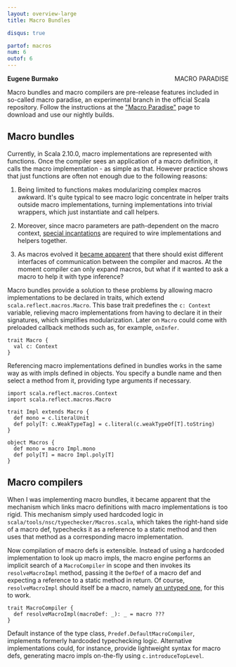```yaml
---
layout: overview-large
title: Macro Bundles

disqus: true

partof: macros
num: 6
outof: 6
---
```

<span class="label important" style="float: right;">MACRO PARADISE</span>

**Eugene Burmako**

Macro bundles and macro compilers are pre-release features included in so-called macro paradise, an experimental branch in the official Scala repository. Follow the instructions at the ["Macro Paradise"](/overviews/macros/paradise.html) page to download and use our nightly builds.

## Macro bundles

Currently, in Scala 2.10.0, macro implementations are represented with functions. Once the compiler sees an application of a macro definition,
it calls the macro implementation - as simple as that. However practice shows that just functions are often not enough due to the
following reasons:

1. Being limited to functions makes modularizing complex macros awkward. It's quite typical to see macro logic concentrate in helper
traits outside macro implementations, turning implementations into trivial wrappers, which just instantiate and call helpers.

2. Moreover, since macro parameters are path-dependent on the macro context, [special incantations](/overviews/macros/overview.html#writing_bigger_macros) are required to wire implementations and helpers together.

3. As macros evolved it [became apparent](https://twitter.com/milessabin/status/281379835773857792) that there should exist different
interfaces of communication between the compiler and macros. At the moment compiler can only expand macros, but what if it wanted to
ask a macro to help it with type inference?

Macro bundles provide a solution to these problems by allowing macro implementations to be declared in traits, which extend
`scala.reflect.macros.Macro`. This base trait predefines the `c: Context` variable, relieving macro implementations from having
to declare it in their signatures, which simplifies modularization. Later on `Macro` could come with preloaded callback methods
such as, for example, `onInfer`.

    trait Macro {
      val c: Context
    }

Referencing macro implementations defined in bundles works in the same way as with impls defined in objects. You specify a bundle name
and then select a method from it, providing type arguments if necessary.

    import scala.reflect.macros.Context
    import scala.reflect.macros.Macro

    trait Impl extends Macro {
      def mono = c.literalUnit
      def poly[T: c.WeakTypeTag] = c.literal(c.weakTypeOf[T].toString)
    }

    object Macros {
      def mono = macro Impl.mono
      def poly[T] = macro Impl.poly[T]
    }

## Macro compilers

When I was implementing macro bundles, it became apparent that the mechanism which links macro definitions with macro implementations
is too rigid. This mechanism simply used hardcoded logic in `scala/tools/nsc/typechecker/Macros.scala`, which takes the right-hand side
of a macro def, typechecks it as a reference to a static method and then uses that method as a corresponding macro implementation.

Now compilation of macro defs is extensible. Instead of using a hardcoded implementation to look up macro impls,
the macro engine performs an implicit search of a `MacroCompiler` in scope and then invokes its `resolveMacroImpl` method,
passing it the `DefDef` of a macro def and expecting a reference to a static method in return. Of course, `resolveMacroImpl`
should itself be a macro, namely [an untyped one](/overviews/macros/untypedmacros.md), for this to work.

    trait MacroCompiler {
      def resolveMacroImpl(macroDef: _): _ = macro ???
    }

Default instance of the type class, `Predef.DefaultMacroCompiler`, implements formerly hardcoded typechecking logic.
Alternative implementations could, for instance, provide lightweight syntax for macro defs, generating macro impls
on-the-fly using `c.introduceTopLevel`.
